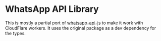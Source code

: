 # WhatsApp API Library

This is mostly a partial port of [whatsapp-api-js](https://github.com/Secreto31126/whatsapp-api-js) to make it work with CloudFlare workers. It uses the original package as a dev dependency for the types.
